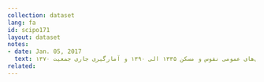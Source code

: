 ```yaml
---
collection: dataset
lang: fa
id: scipo171
layout: dataset
notes: 
- date: Jan. 05, 2017
  text: مأخذ - سرشماری‌های عمومی نفوس و مسكن ۱۳۳۵ الی ۱۳۹۰ و آمارگيری جاری جمعيت ۱۳۷۰. <br /> متوسط رشد سالانه جمعيت - منظور افزايش سالانه تعداد جمعيت به ازای هر ۱۰۰ نفر است.  
related:
---
```

